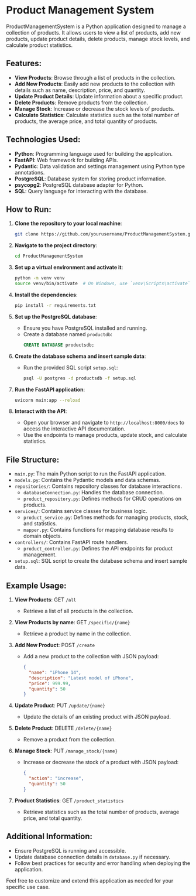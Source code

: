 # Product Management System

ProductManagementSystem is a Python application designed to manage a collection of products. It allows users to view a list of products, add new products, update product details, delete products, manage stock levels, and calculate product statistics.

## Features:

- **View Products**: Browse through a list of products in the collection.
- **Add New Products**: Easily add new products to the collection with details such as name, description, price, and quantity.
- **Update Product Details**: Update information about a specific product.
- **Delete Products**: Remove products from the collection.
- **Manage Stock**: Increase or decrease the stock levels of products.
- **Calculate Statistics**: Calculate statistics such as the total number of products, the average price, and total quantity of products.

## Technologies Used:

- **Python**: Programming language used for building the application.
- **FastAPI**: Web framework for building APIs.
- **Pydantic**: Data validation and settings management using Python type annotations.
- **PostgreSQL**: Database system for storing product information.
- **psycopg2**: PostgreSQL database adapter for Python.
- **SQL**: Query language for interacting with the database.

## How to Run:

1. **Clone the repository to your local machine**:
    ```sh
    git clone https://github.com/yourusername/ProductManagementSystem.git
    ```

2. **Navigate to the project directory**:
    ```sh
    cd ProductManagementSystem
    ```

3. **Set up a virtual environment and activate it**:
    ```sh
    python -m venv venv
    source venv/bin/activate  # On Windows, use `venv\Scripts\activate`
    ```

4. **Install the dependencies**:
    ```sh
    pip install -r requirements.txt
    ```

5. **Set up the PostgreSQL database**:
    - Ensure you have PostgreSQL installed and running.
    - Create a database named `productdb`:
      ```sql
      CREATE DATABASE productsdb;
      ```

6. **Create the database schema and insert sample data**:
    - Run the provided SQL script `setup.sql`:
      ```sh
      psql -U postgres -d productsdb -f setup.sql
      ```

7. **Run the FastAPI application**:
    ```sh
    uvicorn main:app --reload
    ```

8. **Interact with the API**:
    - Open your browser and navigate to `http://localhost:8000/docs` to access the interactive API documentation.
    - Use the endpoints to manage products, update stock, and calculate statistics.

## File Structure:

- `main.py`: The main Python script to run the FastAPI application.
- `models.py`: Contains the Pydantic models and data schemas.
- `repositories/`: Contains repository classes for database interactions.
  - `databaseConnection.py`: Handles the database connection.
  - `product_repository.py`: Defines methods for CRUD operations on products.
- `services/`: Contains service classes for business logic.
  - `product_service.py`: Defines methods for managing products, stock, and statistics.
  - `mapper.py`: Contains functions for mapping database results to domain objects.
- `controllers/`: Contains FastAPI route handlers.
  - `product_controller.py`: Defines the API endpoints for product management.
- `setup.sql`: SQL script to create the database schema and insert sample data.

## Example Usage:

1. **View Products**: GET `/all`
   - Retrieve a list of all products in the collection.
   
2. **View Products by name**: GET `/specific/{name}`
   - Retrieve a product by name in the collection.

3. **Add New Product**: POST `/create`
   - Add a new product to the collection with JSON payload:
     ```json
     {
       "name": "iPhone 14",
       "description": "Latest model of iPhone",
       "price": 999.99,
       "quantity": 50
     }
     ```

4. **Update Product**: PUT `/update/{name}`
   - Update the details of an existing product with JSON payload.

5. **Delete Product**: DELETE `/delete/{name}`
   - Remove a product from the collection.

6. **Manage Stock**: PUT `/manage_stock/{name}`
   - Increase or decrease the stock of a product with JSON payload:
     ```json
     {
       "action": "increase",
       "quantity": 50
     }
     ```

7. **Product Statistics**: GET `/product_statistics`
   - Retrieve statistics such as the total number of products, average price, and total quantity.

## Additional Information:

- Ensure PostgreSQL is running and accessible.
- Update database connection details in `database.py` if necessary.
- Follow best practices for security and error handling when deploying the application.

Feel free to customize and extend this application as needed for your specific use case.
